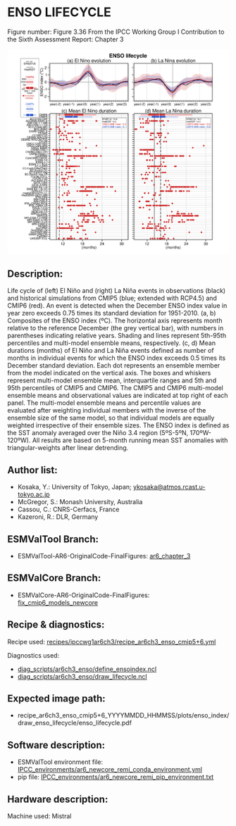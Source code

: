 
ENSO LIFECYCLE
==============

Figure number: Figure 3.36
From the IPCC Working Group I Contribution to the Sixth Assessment Report: Chapter 3

![Figure 3.36](../images/ar6_wg1_chap3_figure3_36_enso_lifecycle.png?raw=true)


Description:
------------
Life cycle of (left) El Niño and (right) La Niña events in observations (black) 
and historical simulations from CMIP5 (blue; extended with RCP4.5) and CMIP6 
(red). An event is detected when the December ENSO index value in year zero 
exceeds 0.75 times its standard deviation for 1951-2010. (a, b) Composites of 
the ENSO index (ºC). The horizontal axis represents month relative to the 
reference December (the grey vertical bar), with numbers in parentheses 
indicating relative years. Shading and lines represent 5th-95th percentiles and 
multi-model ensemble means, respectively. (c, d) Mean durations (months) of El 
Niño and La Niña events defined as number of months in individual events for 
which the ENSO index exceeds 0.5 times its December standard deviation. Each dot 
represents an ensemble member from the model indicated on the vertical axis. The 
boxes and whiskers represent multi-model ensemble mean, interquartile ranges and 
5th and 95th percentiles of CMIP5 and CMIP6. The CMIP5 and CMIP6 multi-model 
ensemble means and observational values are indicated at top right of each panel. 
The multi-model ensemble means and percentile values are evaluated after 
weighting individual members with the inverse of the ensemble size of the same 
model, so that individual models are equally weighted irrespective of their 
ensemble sizes. The ENSO index is defined as the SST anomaly averaged over the 
Niño 3.4 region (5ºS-5ºN, 170ºW-120ºW). All results are based on 5-month running 
mean SST anomalies with triangular-weights after linear detrending. 


Author list:
------------
- Kosaka, Y.: University of Tokyo, Japan; ykosaka@atmos.rcast.u-tokyo.ac.jp
- McGregor, S.: Monash University, Australia
- Cassou, C.: CNRS-Cerfacs, France
- Kazeroni, R.: DLR, Germany


ESMValTool Branch:
------------------
- ESMValTool-AR6-OriginalCode-FinalFigures: [ar6_chapter_3](https://github.com/ESMValGroup/ESMValTool-AR6-OriginalCode-FinalFigures/tree/ar6_chapter_3)


ESMValCore Branch:
------------------
- ESMValCore-AR6-OriginalCode-FinalFigures: [fix_cmip6_models_newcore](https://github.com/ESMValGroup/ESMValCore-AR6-OriginalCode-FinalFigures/tree/fix_cmip6_models_newcore)


Recipe & diagnostics:
---------------------
Recipe used: [recipes/ipccwg1ar6ch3/recipe_ar6ch3_enso_cmip5+6.yml](https://github.com/ESMValGroup/ESMValTool-AR6-OriginalCode-FinalFigures/blob/ar6_chapter_3/esmvaltool/recipes/ipccwg1ar6ch3/recipe_ar6ch3_enso_cmip5%2B6.yml)

Diagnostics used: 
- [diag_scripts/ar6ch3_enso/define_ensoindex.ncl](https://github.com/ESMValGroup/ESMValTool-AR6-OriginalCode-FinalFigures/blob/ar6_chapter_3/esmvaltool/diag_scripts/ar6ch3_enso/define_ensoindex.ncl)
- [diag_scripts/ar6ch3_enso/draw_lifecycle.ncl](https://github.com/ESMValGroup/ESMValTool-AR6-OriginalCode-FinalFigures/blob/ar6_chapter_3/esmvaltool/diag_scripts/ar6ch3_enso/draw_lifecycle.ncl)


Expected image path:
--------------------
- recipe_ar6ch3_enso_cmip5+6_YYYYMMDD_HHMMSS/plots/enso_index/draw_enso_lifecycle/enso_lifecycle.pdf


Software description:
---------------------
- ESMValTool environment file: [IPCC_environments/ar6_newcore_remi_conda_environment.yml](https://github.com/ESMValGroup/ESMValTool-AR6-OriginalCode-FinalFigures/blob/fix_links/IPCC_environments/ar6_newcore_remi_conda_environment.yml)
- pip file: [IPCC_environments/ar6_newcore_remi_pip_environment.txt](https://github.com/ESMValGroup/ESMValTool-AR6-OriginalCode-FinalFigures/blob/fix_links/IPCC_environments/ar6_newcore_remi_pip_environment.txt)


Hardware description:
---------------------
Machine used: Mistral
